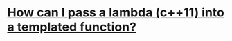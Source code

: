 # [How can I pass a lambda (c++11) into a templated function?](https://stackoverflow.com/questions/7950680/how-can-i-pass-a-lambda-c11-into-a-templated-function)